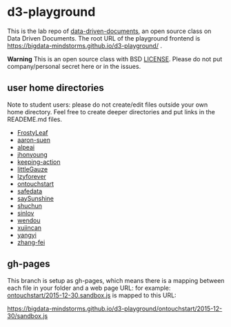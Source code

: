# d3-playground

This is the lab repo of [data-driven-documents](https://github.com/bigdata-mindstorms/data-driven-documents), an open source class on Data Driven Documents. The root URL of the playground frontend is https://bigdata-mindstorms.github.io/d3-playground/ .

**Warning**
This is an open source class with BSD [LICENSE](LICENSE). Please do not put company/personal secret here or in the issues.


## user home directories

Note to student users: please do not create/edit files outside your own home directory. Feel free to create deeper directories and put links in the READEME.md files.

- [FrostyLeaf](FrostyLeaf)
- [aaron-suen](aaron-suen)
- [alpeai](alpeai)
- [jhonyoung](jhonyoung)
- [keeping-action](keeping-action)
- [littleGauze](littleGauze)
- [lzyforever](lzyforever)
- [ontouchstart](ontouchstart)
- [safedata](safedata)
- [saySunshine](saySunshine)	
- [shuchun](shuchun)
- [sinlov](sinlov)
- [wendou](wendou)
- [xujincan](xujincan)
- [yangyi](yangyi)
- [zhang-fei](zhang-fei)


## gh-pages

This branch is setup as gh-pages, which means there is a mapping between each file in your folder and a web page URL: for example:
[ontouchstart/2015-12-30.sandbox.js](ontouchstart/2015-12-30/sandbox.js) is mapped to this URL:

https://bigdata-mindstorms.github.io/d3-playground/ontouchstart/2015-12-30/sandbox.js
